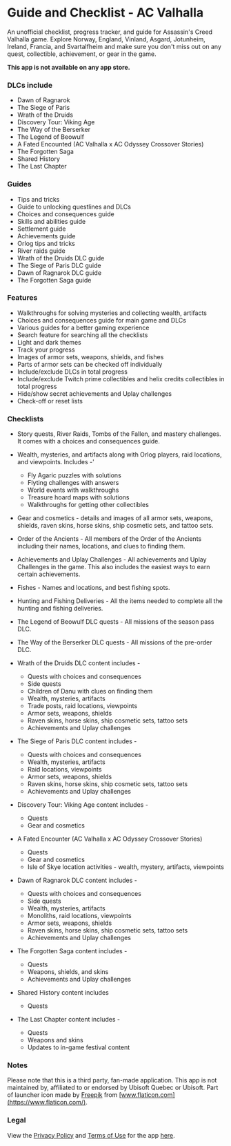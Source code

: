 # Guide and Checklist - AC Valhalla

An unofficial checklist, progress tracker, and guide for Assassin's Creed Valhalla game. Explore Norway, England, Vinland, Asgard, Jotunheim, Ireland, Francia, and Svartalfheim and make sure you don't miss out on any quest, collectible, achievement, or gear in the game.

**This app is not available on any app store.**

### DLCs include
* Dawn of Ragnarok
* The Siege of Paris
* Wrath of the Druids
* Discovery Tour: Viking Age
* The Way of the Berserker
* The Legend of Beowulf
* A Fated Encounted (AC Valhalla x AC Odyssey Crossover Stories)
* The Forgotten Saga
* Shared History
* The Last Chapter


### Guides
* Tips and tricks
* Guide to unlocking questlines and DLCs
* Choices and consequences guide
* Skills and abilities guide
* Settlement guide
* Achievements guide
* Orlog tips and tricks
* River raids guide
* Wrath of the Druids DLC guide
* The Siege of Paris DLC guide
* Dawn of Ragnarok DLC guide
* The Forgotten Saga guide

### Features
* Walkthroughs for solving mysteries and collecting wealth, artifacts
* Choices and consequences guide for main game and DLCs
* Various guides for a better gaming experience
* Search feature for searching all the checklists
* Light and dark themes
* Track your progress
* Images of armor sets, weapons, shields, and fishes
* Parts of armor sets can be checked off individually
* Include/exclude DLCs in total progress
* Include/exclude Twitch prime collectibles and helix credits collectibles in total progress
* Hide/show secret achievements and Uplay challenges
* Check-off or reset lists


### Checklists
* Story quests, River Raids, Tombs of the Fallen, and mastery challenges. It comes with a choices and consequences guide.
* Wealth, mysteries, and artifacts along with Orlog players, raid locations, and viewpoints. Includes -'
    * Fly Agaric puzzles with solutions
    * Flyting challenges with answers
    * World events with walkthroughs
    * Treasure hoard maps with solutions
    * Walkthroughs for getting other collectibles

* Gear and cosmetics - details and images of all armor sets, weapons, shields, raven skins, horse skins, ship cosmetic sets, and tattoo sets.
* Order of the Ancients - All members of the Order of the Ancients including their names, locations, and clues to finding them.
* Achievements and Uplay Challenges - All achievements and Uplay Challenges in the game. This also includes the easiest ways to earn certain achievements.
* Fishes - Names and locations, and best fishing spots.
* Hunting and Fishing Deliveries - All the items needed to complete all the hunting and fishing deliveries.
* The Legend of Beowulf DLC quests - All missions of the season pass DLC.
* The Way of the Berserker DLC quests - All missions of the pre-order DLC.

* Wrath of the Druids DLC content includes - 
    * Quests with choices and consequences
    * Side quests
    * Children of Danu with clues on finding them
    * Wealth, mysteries, artifacts
    * Trade posts, raid locations, viewpoints
    * Armor sets, weapons, shields
    * Raven skins, horse skins, ship cosmetic sets, tattoo sets
    * Achievements and Uplay challenges

* The Siege of Paris DLC content includes - 
    * Quests with choices and consequences
    * Wealth, mysteries, artifacts
    * Raid locations, viewpoints
    * Armor sets, weapons, shields
    * Raven skins, horse skins, ship cosmetic sets, tattoo sets
    * Achievements and Uplay challenges

* Discovery Tour: Viking Age content includes - 
    * Quests
    * Gear and cosmetics

* A Fated Encounter (AC Valhalla x AC Odyssey Crossover Stories)
    * Quests
    * Gear and cosmetics
    * Isle of Skye location activities - wealth, mystery, artifacts, viewpoints

* Dawn of Ragnarok DLC content includes - 
    * Quests with choices and consequences
    * Side quests
    * Wealth, mysteries, artifacts
    * Monoliths, raid locations, viewpoints
    * Armor sets, weapons, shields
    * Raven skins, horse skins, ship cosmetic sets, tattoo sets
    * Achievements and Uplay challenges
    
* The Forgotten Saga content includes - 
    * Quests
    * Weapons, shields, and skins
    * Achievements and Uplay challenges
 
* Shared History content includes
    * Quests
    
* The Last Chapter content includes - 
    * Quests
    * Weapons and skins
    * Updates to in-game festival content


### Notes
Please note that this is a third party, fan-made application. This app is not maintained by, affiliated to or endorsed by Ubisoft Quebec or Ubisoft.
Part of launcher icon made by [Freepik](https://www.flaticon.com/authors/freepik) from [www.flaticon.com](https://www.flaticon.com/).


### Legal
View the [Privacy Policy](https://github.com/MMagg-dev/Checklist_tracker_guide_AC_Valhalla/blob/main/legal/Privacy_Policy.md) and [Terms of Use](https://github.com/MMagg-dev/Checklist_tracker_guide_AC_Valhalla/blob/main/legal/Terms_of_Use.md) for the app [here](https://github.com/MMagg-dev/Checklist_tracker_guide_AC_Valhalla/tree/main/legal).
